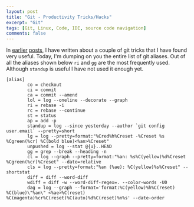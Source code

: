```yaml
---
layout: post
title: "Git - Productivity Tricks/Hacks"
excerpt: "Git"
tags: [Git, Linux, Code, IDE, source code navigation]
comments: false
---
```

In [earlier](http://www.mycpu.org/simple-git-commit-hack/)
[posts](http://www.mycpu.org/simple-git-commit-hack/), I have written about a
couple of git tricks that I have found very useful.
Today, I'm dumping on you the entire list of git aliases. Out of all the aliases
shown below ``ri`` and ``gg`` are the most frequently used.
Although ``standup`` is useful I have not used it enough yet.
```
[alias]
		co = checkout
		ci = commit
		ca = commit --amend
		lol = log --oneline --decorate --graph
		ri = rebase -i
		rc = rebase --continue
		st = status
		ap = add -p
		standup = log --since yesterday --author `git config user.email` --pretty=short
		lg = log --pretty=format:"%Cred%h%Creset -%Creset %s %Cgreen(%cr) %C(bold blue)<%an>%Creset"
		unpushed = log --stat @{u}..HEAD
		gg = grep --break --heading -n
		cl = log --graph --pretty=format:"%an: %s%C(yellow)%d%Creset %Cgreen(%cr)%Creset" --date=relative
		cls = log --pretty=format:"%an (%ae): %C(yellow)%s%Creset" --shortstat
		diff = diff --word-diff
		wdiff = diff -w --word-diff-regex=. --color-words -U0
		dag = log --graph --format='format:%C(yellow)%h%C(reset) %C(blue)\"%an\" <%ae>%C(reset) %C(magenta)%cr%C(reset)%C(auto)%d%C(reset)%n%s' --date-order
```
